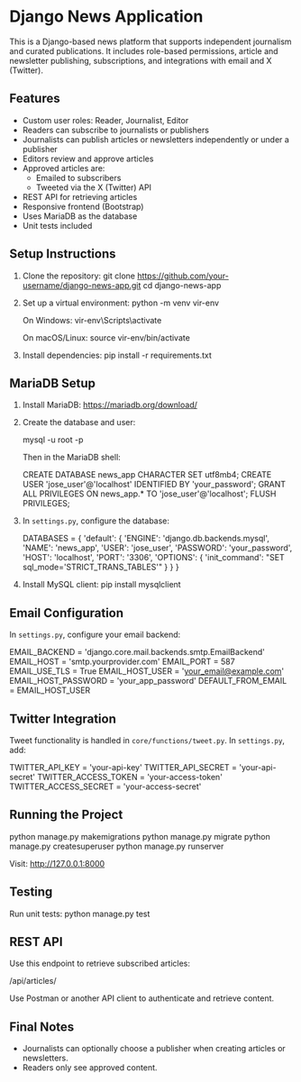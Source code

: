 Django News Application
=======================

This is a Django-based news platform that supports independent journalism and curated publications. It includes role-based permissions, article and newsletter publishing, subscriptions, and integrations with email and X (Twitter).

Features
--------

- Custom user roles: Reader, Journalist, Editor
- Readers can subscribe to journalists or publishers
- Journalists can publish articles or newsletters independently or under a publisher
- Editors review and approve articles
- Approved articles are:
  - Emailed to subscribers
  - Tweeted via the X (Twitter) API
- REST API for retrieving articles
- Responsive frontend (Bootstrap)
- Uses MariaDB as the database
- Unit tests included

Setup Instructions
------------------

1. Clone the repository:
   git clone https://github.com/your-username/django-news-app.git
   cd django-news-app

2. Set up a virtual environment:
   python -m venv vir-env

   On Windows:
   vir-env\Scripts\activate

   On macOS/Linux:
   source vir-env/bin/activate

3. Install dependencies:
   pip install -r requirements.txt

MariaDB Setup
-------------

1. Install MariaDB: https://mariadb.org/download/

2. Create the database and user:

   mysql -u root -p

   Then in the MariaDB shell:

   CREATE DATABASE news_app CHARACTER SET utf8mb4;
   CREATE USER 'jose_user'@'localhost' IDENTIFIED BY 'your_password';
   GRANT ALL PRIVILEGES ON news_app.* TO 'jose_user'@'localhost';
   FLUSH PRIVILEGES;

3. In `settings.py`, configure the database:

   DATABASES = {
       'default': {
           'ENGINE': 'django.db.backends.mysql',
           'NAME': 'news_app',
           'USER': 'jose_user',
           'PASSWORD': 'your_password',
           'HOST': 'localhost',
           'PORT': '3306',
           'OPTIONS': {
               'init_command': "SET sql_mode='STRICT_TRANS_TABLES'"
           }
       }
   }

4. Install MySQL client:
   pip install mysqlclient

Email Configuration
-------------------

In `settings.py`, configure your email backend:

   EMAIL_BACKEND = 'django.core.mail.backends.smtp.EmailBackend'
   EMAIL_HOST = 'smtp.yourprovider.com'
   EMAIL_PORT = 587
   EMAIL_USE_TLS = True
   EMAIL_HOST_USER = 'your_email@example.com'
   EMAIL_HOST_PASSWORD = 'your_app_password'
   DEFAULT_FROM_EMAIL = EMAIL_HOST_USER

Twitter Integration
-------------------

Tweet functionality is handled in `core/functions/tweet.py`. In `settings.py`, add:

   TWITTER_API_KEY = 'your-api-key'
   TWITTER_API_SECRET = 'your-api-secret'
   TWITTER_ACCESS_TOKEN = 'your-access-token'
   TWITTER_ACCESS_SECRET = 'your-access-secret'

Running the Project
-------------------

python manage.py makemigrations
python manage.py migrate
python manage.py createsuperuser
python manage.py runserver

Visit: http://127.0.0.1:8000

Testing
-------

Run unit tests:
   python manage.py test

REST API
--------

Use this endpoint to retrieve subscribed articles:

   /api/articles/

Use Postman or another API client to authenticate and retrieve content.

Final Notes
-----------

- Journalists can optionally choose a publisher when creating articles or newsletters.
- Readers only see approved content.
